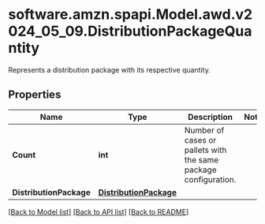 # software.amzn.spapi.Model.awd.v2024_05_09.DistributionPackageQuantity
Represents a distribution package with its respective quantity.

## Properties

Name | Type | Description | Notes
------------ | ------------- | ------------- | -------------
**Count** | **int** | Number of cases or pallets with the same package configuration. | 
**DistributionPackage** | [**DistributionPackage**](DistributionPackage.md) |  | 

[[Back to Model list]](../README.md#documentation-for-models) [[Back to API list]](../README.md#documentation-for-api-endpoints) [[Back to README]](../README.md)

